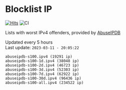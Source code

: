 # Blocklist IP

[![Hits](https://hits.seeyoufarm.com/api/count/incr/badge.svg?url=https%3A%2F%2Fgithub.com%2Fborestad%2Fblocklist-ip%2F&count_bg=%2379C83D&title_bg=%23555555&icon=&icon_color=%23E7E7E7&title=hits&edge_flat=false)](https://hits.seeyoufarm.com)  ![CI](https://img.shields.io/github/workflow/status/borestad/blocklist-ip/CI?style=flat-square)

Lists with worst IPv4 offenders, provided by [AbuseIPDB](https://www.abuseipdb.com/)

<!-- FOOTER-PLACEHOLDER -->
Updated every 5 hours<br>
Last update: `2023-03-11 - 20:05:22`
```
abuseipdb-s100.ipv4 (19291 ip)
abuseipdb-s100-1d.ipv4 (38048 ip)
abuseipdb-s100-2d.ipv4 (46723 ip)
abuseipdb-s100-3d.ipv4 (52303 ip)
abuseipdb-s100-7d.ipv4 (62922 ip)
abuseipdb-s100-30d.ipv4 (96436 ip)
abuseipdb-s100-all.ipv4 (234522 ip)
```
